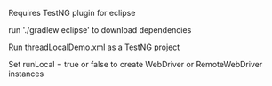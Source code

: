 Requires TestNG plugin for eclipse

run './gradlew eclipse' to download dependencies

Run threadLocalDemo.xml as a TestNG project

Set runLocal = true or false to create WebDriver or RemoteWebDriver instances
